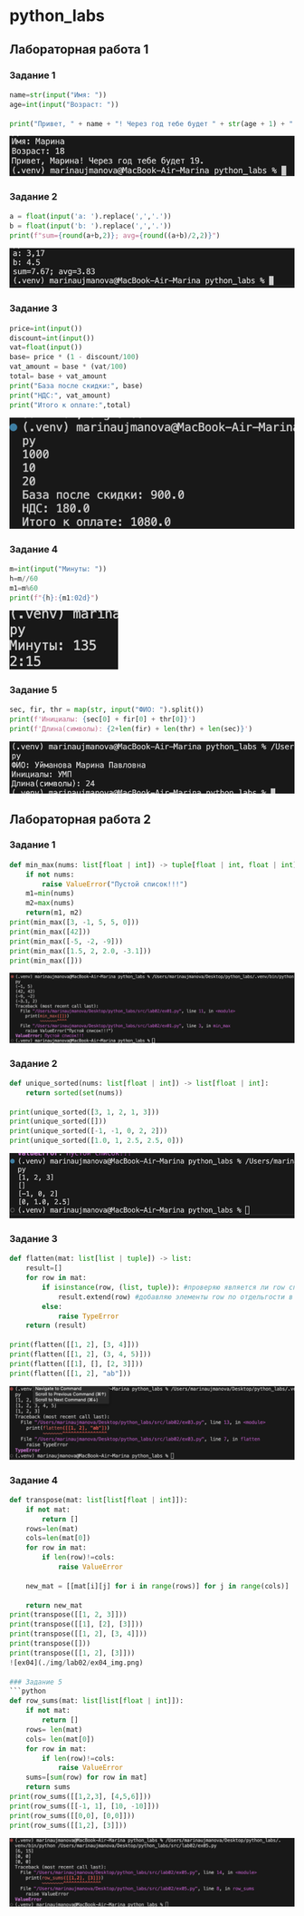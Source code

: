 # python_labs
## Лабораторная работа 1

### Задание 1
```python
name=str(input("Имя: "))
age=int(input("Возраст: "))

print("Привет, " + name + "! Через год тебе будет " + str(age + 1) + ".")
```
![ex01](./img/lab01/ex01_img.png)

### Задание 2
```python
a = float(input('a: ').replace(',','.'))
b = float(input('b: ').replace(',','.'))
print(f"sum={round(a+b,2)}; avg={round((a+b)/2,2)}")
```

![ex02](./img/lab01/ex02_img.png)

### Задание 3
```python
price=int(input())
discount=int(input())
vat=float(input())
base= price * (1 - discount/100)
vat_amount = base * (vat/100)
total= base + vat_amount
print("База после скидки:", base)
print("НДС:", vat_amount)
print("Итого к оплате:",total)
```
![ex03](./img/lab01/ex03_img.png)

### Задание 4
```python
m=int(input("Минуты: "))
h=m//60
m1=m%60
print(f"{h}:{m1:02d}")
```
![ex04](./img/lab01/ex04_img.png)

### Задание 5
```python
sec, fir, thr = map(str, input("ФИО: ").split())
print(f'Инициалы: {sec[0] + fir[0] + thr[0]}')
print(f'Длина(символы): {2+len(fir) + len(thr) + len(sec)}')

```
![ex05](./img/lab01/ex05_img.png)


## Лабораторная работа 2

### Задание 1
```python
def min_max(nums: list[float | int]) -> tuple[float | int, float | int]:
    if not nums:
        raise ValueError("Пустой список!!!")
    m1=min(nums)
    m2=max(nums)
    return(m1, m2)
print(min_max([3, -1, 5, 5, 0]))
print(min_max([42]))
print(min_max([-5, -2, -9]))
print(min_max([1.5, 2, 2.0, -3.1]))
print(min_max([]))
```
![ex01](./img/lab02/ex01_img.png)

### Задание 2
```python
def unique_sorted(nums: list[float | int]) -> list[float | int]:
    return sorted(set(nums))
    
print(unique_sorted([3, 1, 2, 1, 3]))
print(unique_sorted([]))
print(unique_sorted([-1, -1, 0, 2, 2]))
print(unique_sorted([1.0, 1, 2.5, 2.5, 0]))
```

![ex02](./img/lab02/ex02_img.png)


### Задание 3
```python
def flatten(mat: list[list | tuple]) -> list:
    result=[]
    for row in mat:
        if isinstance(row, (list, tuple)): #проверяю является ли row списком или кортежем
            result.extend(row) #добавляю элементы row по отдельгости в новый список
        else:
            raise TypeError
    return (result)
    
print(flatten([[1, 2], [3, 4]])) 
print(flatten([[1, 2], (3, 4, 5)]))
print(flatten([[1], [], [2, 3]]))
print(flatten([[1, 2], "ab"]))
```
![ex03](./img/lab02/ex03_img.png)

### Задание 4
```python
def transpose(mat: list[list[float | int]]):
    if not mat:
        return []
    rows=len(mat)
    cols=len(mat[0])
    for row in mat:
        if len(row)!=cols:
            raise ValueError 
        
    new_mat = [[mat[i][j] for i in range(rows)] for j in range(cols)]

    return new_mat
print(transpose([[1, 2, 3]]))
print(transpose([[1], [2], [3]]))
print(transpose([[1, 2], [3, 4]]))
print(transpose([]))
print(transpose([[1, 2], [3]]))
![ex04](./img/lab02/ex04_img.png)

### Задание 5
```python
def row_sums(mat: list[list[float | int]]):
    if not mat:
        return []
    rows= len(mat)
    cols= len(mat[0])
    for row in mat:
        if len(row)!=cols:
            raise ValueError
    sums=[sum(row) for row in mat]
    return sums
print(row_sums([[1,2,3], [4,5,6]]))
print(row_sums([[-1, 1], [10, -10]]))
print(row_sums([[0,0], [0,0]]))
print(row_sums([[1,2], [3]]))

```
![ex05](./img/lab02/ex05_img.png)
